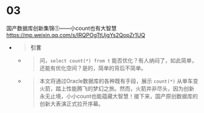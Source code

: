 
# 03

国产数据库创新集锦⓵——小count也有大智慧 https://mp.weixin.qq.com/s/IRQPOgTtUjgYs2QopZr1UQ
- > **引言**
  * > 问，`select count(*) from t` 能否优化？有人纳闷了，如此简单，还能有优化空间？是的，简单的背后不简单。
  * > 本文将通过Oracle数据库的各种既有手段，展示 `count(*)` 从单车变火箭，踏上性能腾飞的梦幻之旅。然而，火箭并非尽头，因为创新永无止境，小小count也能蕴藏大智慧！接下来，国产原创数据库的创新大表演正式拉开序幕。
